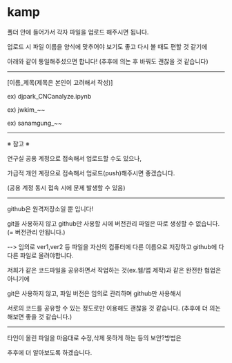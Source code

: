 # kamp

폴더 안에 들어가서 각자 파일을 업로드 해주시면 됩니다.

업로드 시 파일 이름을 양식에 맞추어야 보기도 좋고 다시 볼 때도 편할 것 같기에

아래와 같이 통일해주셨으면 합니다! (추후에 의논 후 바꿔도 괜찮을 것 같습니다)

--------------------------------------

[이름_제목(제목은 본인이 고려해서 작성)]

ex) djpark_CNCanalyze.ipynb

ex) jwkim_~~

ex) sanamgung_~~

--------------------------------------

  ※ 참고 ※
  
연구실 공용 계정으로 접속해서 업로드할 수도 있으나,

가급적 개인 계정으로 접속해서 업로드(push)해주시면 좋겠습니다.

(공용 계정 동시 접속 시에 문제 발생할 수 있음)

--------------------------------------

github은 원격저장소일 뿐 입니다!

git을 사용하지 않고 github만 사용할 시에 버전관리 파일은 따로 생성할 수 없습니다. (= 버전관리 안됩니다.)

--> 임의로 ver1,ver2 등 파일을 자신의 컴퓨터에 다른 이름으로 저장하고 github에 다 다른 파일로 올려야합니다.

저희가 같은 코드파일을 공유하면서 작업하는 것(ex.웹/앱 제작)과 같은 완전한 협업은 아니기에

git은 사용하지 않고, 파일 버전은 임의로 관리하며 github만 사용해서

서로의 코드를 공유할 수 있는 정도로만 이용해도 괜찮을 것 같습니다. (추후에 더 의논해보면 좋을 것 같습니다.)

--------------------------------------

타인이 올린 파일을 마음대로 수정,삭제 못하게 하는 등의 보안?방법은

추후에 더 알아보도록 하겠습니다.
